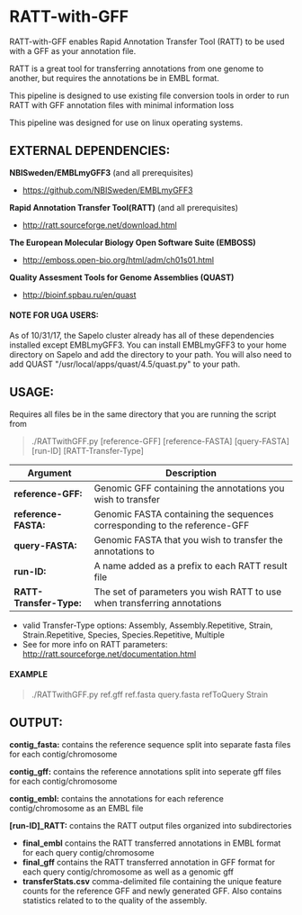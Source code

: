 # RATT-with-GFF
RATT-with-GFF enables Rapid Annotation Transfer Tool (RATT) to be used with a GFF as your annotation file. 

RATT is a great tool for transferring annotations from one genome to another, but requires the annotations be in EMBL format. 

This pipeline is designed to use existing file conversion tools in order to run RATT with GFF annotation files with minimal information loss

This pipeline was designed for use on linux operating systems.

## EXTERNAL DEPENDENCIES:


**NBISweden/EMBLmyGFF3** (and all prerequisites)
  - https://github.com/NBISweden/EMBLmyGFF3
  
**Rapid Annotation Transfer Tool(RATT)** (and all prerequisites)
  - http://ratt.sourceforge.net/download.html
  
**The European Molecular Biology Open Software Suite (EMBOSS)**
  - http://emboss.open-bio.org/html/adm/ch01s01.html
  
**Quality Assesment Tools for Genome Assemblies (QUAST)**
 - http://bioinf.spbau.ru/en/quast
 
#### NOTE FOR UGA USERS:
As of 10/31/17, the Sapelo cluster already has all of these dependencies installed except EMBLmyGFF3. You can install EMBLmyGFF3 to your home directory on Sapelo and add the directory to your path. You will also need to add QUAST "/usr/local/apps/quast/4.5/quast.py" to your path.
  
## USAGE:
Requires all files be in the same directory that you are running the script from

> ./RATTwithGFF.py  [reference-GFF] [reference-FASTA] [query-FASTA] [run-ID]  [RATT-Transfer-Type]

| Argument | Description |
| -------- | ----------- |
| **reference-GFF:** | Genomic GFF containing the annotations you wish to transfer |
| **reference-FASTA:** | Genomic FASTA containing the sequences corresponding to the reference-GFF |
| **query-FASTA:** | Genomic FASTA that you wish to transfer the annotations to |
| **run-ID:** | A name added as a prefix to each RATT result file |
| **RATT-Transfer-Type:** | The set of parameters you wish RATT to use when transferring annotations |
- valid Transfer-Type options: Assembly, Assembly.Repetitive, Strain, Strain.Repetitive, Species, Species.Repetitive, Multiple 
- See for more info on RATT parameters: http://ratt.sourceforge.net/documentation.html
  
#### EXAMPLE
> ./RATTwithGFF.py ref.gff ref.fasta query.fasta refToQuery Strain

## OUTPUT:
**contig_fasta:** contains the reference sequence split into separate fasta files for each contig/chromosome

**contig_gff:** contains the reference annotations split into seperate gff files for each contig/chromosome

**contig_embl:** contains the annotations for each reference contig/chromosome as an EMBL file

**[run-ID]_RATT:** contains the RATT output files organized into subdirectories
- **final_embl** contains the RATT transferred annotations in EMBL format for each query contig/chromosome
- **final_gff** contains the RATT transferred annotation in GFF format for each query contig/chromosome as well as a genomic gff
- **transferStats.csv** comma-delimited file containing the unique feature counts for the reference GFF and newly generated GFF. Also contains statistics related to to the quality of the assembly.
